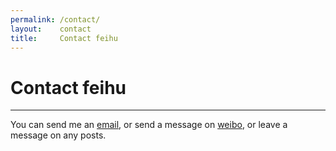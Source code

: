 ```yaml
---
permalink: /contact/
layout:    contact
title:     Contact feihu
---
```


# Contact feihu
------------

You can send me an [email](mailto:biluncloud@gmail.com), or send a message on [weibo](https://weibo.com/u/2778164211), or leave a message on any posts. 
